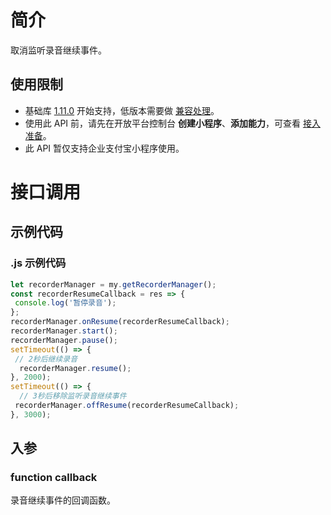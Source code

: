 # 简介
取消监听录音继续事件。

## 使用限制

- 基础库 [1.11.0](https://opendocs.alipay.com/mini/framework/lib) 开始支持，低版本需要做 [兼容处理](https://docs.alipay.com/mini/framework/compatibility)。
- 使用此 API 前，请先在开放平台控制台 **创建小程序**、**添加能力**，可查看 [接入准备](https://opendocs.alipay.com/mini/02pj5u)。
- 此 API 暂仅支持企业支付宝小程序使用。

# 接口调用

## 示例代码

### .js 示例代码
```javascript
let recorderManager = my.getRecorderManager();
const recorderResumeCallback = res => {
 console.log('暂停录音');
};
recorderManager.onResume(recorderResumeCallback);
recorderManager.start();
recorderManager.pause();
setTimeout(() => {
 // 2秒后继续录音
  recorderManager.resume();
}, 2000);
setTimeout(() => {
  // 3秒后移除监听录音继续事件
 recorderManager.offResume(recorderResumeCallback);
}, 3000);
```

## 入参

### function callback
录音继续事件的回调函数。
